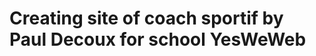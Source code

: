 Creating site of coach sportif by Paul Decoux for school YesWeWeb
=================================================================
